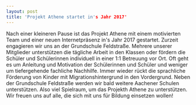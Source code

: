 ```yaml
---
layout: post
title: 'Projekt Athene startet in's Jahr 2017'
---
```

Nach einer kleineren Pause ist das Projekt Athene mit einem motivierten Team und einer neuen Internetpräsenz in's Jahr 2017 gestartet. 
Zurzeit engagieren wir uns an der Grundschule Feldstraße. Mehrere unserer Mitglieder unterstützen die tägliche Arbeit in den Klassen oder fördern die Schüler und Schülerinnen individuell in einer 1:1 Betreuung vor Ort.
Oft geht es um Anleitung und Motivation der Schülerinnen und Schüler und weniger um tiefergehende fachliche Nachhilfe. Immer wieder rückt die sprachliche Förderung von Kinder mit Migrationshintergrund in den Vordergrund. 
Neben der Grundschule Feldstraße werden wir bald weitere Aachener Schulen unterstützen. Also viel Spielraum, um das Projekth Athene zu unterstützen. Wir freuen uns auf alle, die sich mit uns für Bildung einsetzen wollen!

